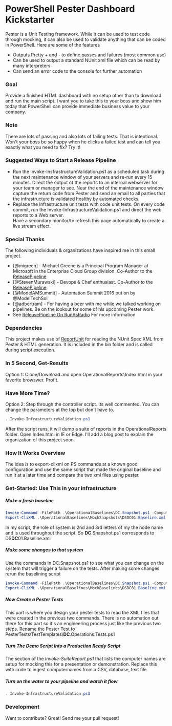 # PowerShell Pester Dashboard Kickstarter

Pester is a Unit Testing framework. While it can be used to test code through mocking, it can also be used to validate anything that can be coded in PowerShell.  Here are some of the features

  - Outputs Pretty + and - to define passes and failures (most common use)
  - Can be used to output a standard NUnit xml file which can be read by many interpreters
  - Can send an error code to the console for further automation

### Goal
Provide a finished HTML dashboard with no setup other than to download and run the main script.  I want you to take this to your boss and show him today that PowerShell can provide immediate business value to your company. 

### Note
There are lots of passing and also lots of failing tests. That is intentional. Won't your boss be so happy when he clicks a failed test and can tell you exactly what you need to fix? Try it!

### Suggested Ways to Start a Release Pipeline
* Run the Invoke-InsfrastructureValidation.ps1 as a scheduled task during the next maintenance window of your servers and re-run every 15 minutes. 
Direct the output of the reports to an internal webserver for your team or manager to see. 
Near the end of the maintenance window capture the return code from Pester and send an email to all parties that the infrastructure is validated healthy by automated checks.
* Replace the Infrastructure unit tests with code unit tests. On every code commit, run the Invoke-InfrastructureValidation.ps1 and direct the web reports to a Web server.  
Have a secondary monitor/tv refresh this page automatically to create a live stream effect.

### Special Thanks

The following individuals & organizations have inspired me in this small project.

* [@migreen] - Michael Greene is a Principal Program Manager at Microsoft in the Enterprise Cloud Group division. Co-Author to the  [ReleasePipeline](https://msdn.microsoft.com/en-us/powershell/dsc/whitepapers#the-release-pipeline-model)
* [@StevenMurawski] - Devops & Chef enthusiast. Co-Author to the  [ReleasePipeline](https://msdn.microsoft.com/en-us/powershell/dsc/whitepapers#the-release-pipeline-model)
* [@ModelAMSummit] - Automation Summit 2016 put on by @ModelTechSol 
* [@adbertram] - For having a beer with me while we talked working on pipelines. Be on the lookout for some of his upcoming Pester work.
* See [ReleasePipeline On RunAsRadio](http://www.runasradio.com/Shows/Show/469) For more information

### Dependencies
This project makes use of [ReportUnit](http://reportunit.relevantcodes.com/) for reading the NUnit Spec XML from Pester & HTML generation.
It is included in the bin folder and is called during script execution.

###  In 5 Second, Get-Results 
Option 1: Clone/Download and open OperationalReports\Index.html in your favorite browswer.  Profit.

### Have More Time?  
Option 2: Step through the controller script. 
Its well commented.
You can change the parameters at the top but don't have to.
```PowerShell
. Invoke-InfrastructureValidation.ps1
```
After the script runs, it will dump a suite of reports in the OperationalReports folder.
Open Index.html in IE or Edge.
I'll add a blog post to explain the organization of this project soon.

### How It Works Overview
The idea is to export-clixml on PS commands at a known good configuration and use the same script that made the original baseline and run it at a later time and compare the two xml files using pester.

### Get-Started: Use This in your infrastructure
##### Make a fresh baseline
```PowerShell
Invoke-Command -FilePath .\OperationalBaselines\DC.Snapshot.ps1 -Computername $ComputerName |
Export-CliXML .\OperationalBaselines\MockSnapshots\DSDC01.Baseline.xml 
```  
In my script, the role of system is 2nd and 3rd letters of my the node name and is used throughout the script.
So **DC**.Snapshot.ps1 corrosponds to DS**DC**01.Baseline.xml

##### Make some changes to that system
Use the commands in DC.Snapshot.ps1 to see what you can change on the system that will trigger a failure on the tests.
After making some changes rerun the baselining script
```PowerShell
Invoke-Command -FilePath .\OperationalBaselines\DC.Snapshot.ps1 -Computername $ComputerName |
Export-CliXML .\OperationalBaselines\MockBaselines\DSDC01.Baseline.xml 
```
##### Now Create a Pester Tests
This part is where you design your pester tests to read the XML files that were created in the previous two commands.
There is no automation out there for this part so it's an engineering process just like the previous two steps.
Rename the Pester Test to PesterTests\TestTemplates\\**DC**.Operations.Tests.ps1

##### Turn The Demo Script Into a Production Ready Script
The section of the *Invoke-SuiteReport.ps1* that lists the computer names are setup for mocking this for a presentation or demonstration. Replace this with code to ingest computernames from a CSV, database, text file.

##### Turn on the water to your pipeline and watch it flow
```PowerShell
. Invoke-InfrastructureValidation.ps1
```

### Development

Want to contribute? Great!
Send me your pull request!  

